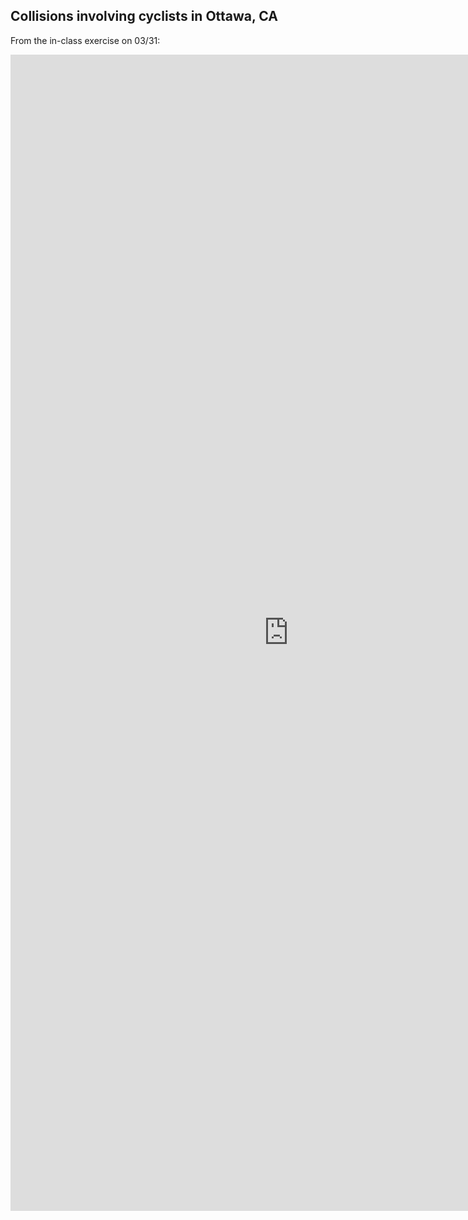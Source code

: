## Collisions involving cyclists in Ottawa, CA

From the in-class exercise on 03/31:

<iframe src="https://insights.arcgis.com/#/embed/022e6e77d303487f9bd86498edfc6554" width="890" height="1850" frameborder="0"></iframe>
